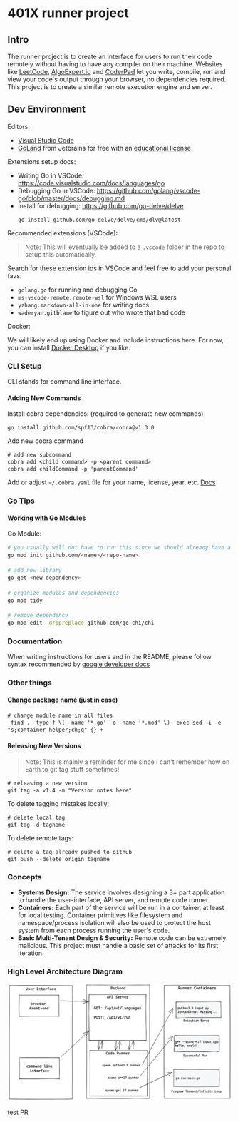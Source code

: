 # 401X runner project

## Intro

The runner project is to create an interface for users to run their code remotely without having
to have any compiler on their machine. Websites like [LeetCode](https://leetcode.com/),
[AlgoExpert.io](https://www.algoexpert.io) and [CoderPad](https://app.coderpad.io/sandbox) let you write,
compile, run and view your code's output through your browser, no dependencies required. This project is to create a similar remote execution engine and server.


## Dev Environment

Editors:
- [Visual Studio Code](https://code.visualstudio.com/Download)
- [GoLand](https://www.jetbrains.com/go/) from Jetbrains for free with an [educational license](https://www.jetbrains.com/community/education/#students)

Extensions setup docs:

- Writing Go in VSCode: https://code.visualstudio.com/docs/languages/go
- Debugging Go in VSCode: https://github.com/golang/vscode-go/blob/master/docs/debugging.md
- Install for debugging: https://github.com/go-delve/delve
    ```
    go install github.com/go-delve/delve/cmd/dlv@latest
    ```

Recommended extensions (VSCode):

> Note: This will eventually be added to a `.vscode` folder in the repo to setup this automatically.

Search for these extension ids in VSCode and feel free to
add your personal favs:

- `golang.go`
   for running and debugging Go
- `ms-vscode-remote.remote-wsl`
   for Windows WSL users
- `yzhang.markdown-all-in-one`
   for writing docs
- `waderyan.gitblame`
   to figure out who wrote that bad code


Docker:

We will likely end up using Docker and include instructions here. For now, you
can install [Docker Desktop](https://www.docker.com/get-started) if you like.

### CLI Setup

CLI stands for command line interface.

#### Adding New Commands

Install cobra dependencies: (required to generate new commands)

```
go install github.com/spf13/cobra/cobra@v1.3.0
```

Add new cobra command

```shell script
# add new subcommand
cobra add <child command> -p <parent command>
cobra add childCommand -p 'parentCommand'
```

Add or adjust `~/.cobra.yaml` file for your name, license, year, etc. [Docs](https://github.com/spf13/cobra/blob/master/cobra/README.md)


### Go Tips

#### Working with Go Modules

Go Module:

```bash
# you usually will not have to run this since we should already have a go.mod and go.sum file
go mod init github.com/<name>/<repo-name>

# add new library
go get <new dependency>

# organize modules and dependencies
go mod tidy

# remove dependency
go mod edit -dropreplace github.com/go-chi/chi
```

### Documentation

When writing instructions for users and in the README, please follow syntax recommended by [google developer docs](https://developers.google.com/style/code-syntax)


### Other things

#### Change package name (just in case)

```shell script
# change module name in all files
 find . -type f \( -name '*.go' -o -name '*.mod' \) -exec sed -i -e "s;container-helper;ch;g" {} +
```

#### Releasing New Versions

> Note: This is mainly a reminder for me since
> I can't remember how on Earth to git tag stuff sometimes!


```shell
# releasing a new version
git tag -a v1.4 -m "Version notes here"
```

To delete tagging mistakes locally:

```shell
# delete local tag
git tag -d tagname
```

To delete remote tags:

```shell
# delete a tag already pushed to github
git push --delete origin tagname
```


### Concepts

- **Systems Design:** The service involves designing a 3+ part application to handle the user-interface, API server, and remote code runner.
- **Containers:** Each part of the service will be run in a container, at least for local testing. Container primitives like filesystem and namespace/process isolation will also be used to protect the host system from each process running the user's code.
- **Basic Multi-Tenant Design & Security:** Remote code can be extremely malicious. This project must handle a basic set of attacks for its first iteration.

### High Level Architecture Diagram

![](assets/runner-diagram-details-bg.png)


test PR
